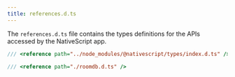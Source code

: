 ```yaml
---
title: references.d.ts
---
```


The `references.d.ts` file contains the types definitions for the APIs accessed by the NativeScript app.

```ts
/// <reference path="../node_modules/@nativescript/types/index.d.ts" />

/// <reference path="./roomdb.d.ts" />
```
